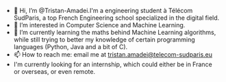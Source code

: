 - 👋 Hi, I’m @Tristan-Amadei.I'm a engineering student à Télécom SudParis, a top French Engineering school specialized in the digital field. 
- 👀 I’m interested in Computer Science and Machine Learning.
- 🌱 I’m currently learning the maths behind Machine Learning algorithms, while still trying to better my knowledge of certain programming languages (Python, Java and a bit of C).
- 📫 How to reach me: email me at tristan.amadei@telecom-sudparis.eu
- I'm currently looking for an internship, which could either be in France or overseas, or even remote. 

<!---
Tristan-Amadei/Tristan-Amadei is a ✨ special ✨ repository because its `README.md` (this file) appears on your GitHub profile.
You can click the Preview link to take a look at your changes.
--->
